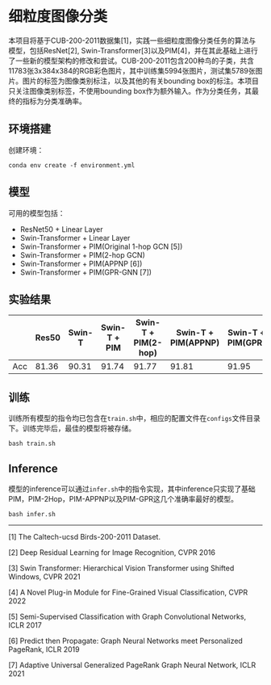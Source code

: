 # 细粒度图像分类

本项目将基于CUB-200-2011数据集[1]，实践一些细粒度图像分类任务的算法与模型，包括ResNet[2], Swin-Transformer[3]以及PIM[4]，并在其此基础上进行了一些新的模型架构的修改和尝试。CUB-200-2011包含200种鸟的子类，共含11783张3x384x384的RGB彩色图片，其中训练集5994张图片，测试集5789张图片。图片的标签为图像类别标注，以及其他的有关bounding box的标注。本项目只关注图像类别标签，不使用bounding box作为额外输入。作为分类任务，其最终的指标为分类准确率。


## 环境搭建

创建环境：
```
conda env create -f environment.yml
```
## 模型
可用的模型包括：

- ResNet50 + Linear Layer
- Swin-Transformer + Linear Layer
- Swin-Transformer + PIM(Original 1-hop GCN [5])
- Swin-Transformer + PIM(2-hop GCN)
- Swin-Transformer + PIM(APPNP [6])
- Swin-Transformer + PIM(GPR-GNN [7])

## 实验结果

|      | Res50 | Swin-T | Swin-T + PIM | Swin-T + PIM(2-hop) | Swin-T + PIM(APPNP) | Swin-T + PIM(GPR) |
| ---- | ----- | ------ | ------------ | ------------ | ------------ | ------------ |
| Acc  | 81.36 | 90.31  | 91.74        | 91.77        | 91.81        | 91.95        |



## 训练
训练所有模型的指令均已包含在`train.sh`中，相应的配置文件在`configs`文件目录下。训练完毕后，最佳的模型将被存储。
```
bash train.sh
```

## Inference

模型的inference可以通过`infer.sh`中的指令实现，其中inference只实现了基础PIM，PIM-2Hop，PIM-APPNP以及PIM-GPR这几个准确率最好的模型。

```
bash infer.sh
```

---

[1] The Caltech-ucsd Birds-200-2011 Dataset. 

[2] Deep Residual Learning for Image Recognition, CVPR 2016

[3] Swin Transformer: Hierarchical Vision Transformer using Shifted Windows, CVPR 2021

[4] A Novel Plug-in Module for Fine-Grained Visual Classification, CVPR 2022

[5] Semi-Supervised Classification with Graph Convolutional Networks, ICLR 2017

[6] Predict then Propagate: Graph Neural Networks meet Personalized PageRank, ICLR 2019

[7] Adaptive Universal Generalized PageRank Graph Neural Network, ICLR 2021